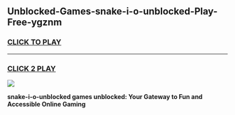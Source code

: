 
## Unblocked-Games-snake-i-o-unblocked-Play-Free-ygznm
<h3>
<a href="https://premium76.site?title=snake-i-o-unblocked&ref=20M">CLICK TO PLAY</a></h3>
<hr>

<h3>
<a href="https://premium76.site?title=snake-i-o-unblocked&ref=20M">CLICK 2 PLAY</a>
  
</h3>

<a href="https://premium76.site?title=snake-i-o-unblocked&ref=19M"><img src="https://clearcache.store/games.png"></a>


**snake-i-o-unblocked games unblocked: Your Gateway to Fun and Accessible Online Gaming**
